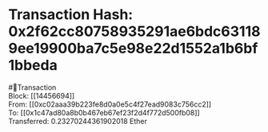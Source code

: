 
Transaction Hash: 0x2f62cc80758935291ae6bdc631189ee19900ba7c5e98e22d1552a1b6bf1bbeda
====================================================================================
  
#💸Transaction  
Block: [[14456694]]  
From: [[0xc02aaa39b223fe8d0a0e5c4f27ead9083c756cc2]]  
To: [[0x1c47ad80a8b0b467eb67ef23f2d4f772d500fb08]]  
Transferred: 0.23270244361902018 Ether